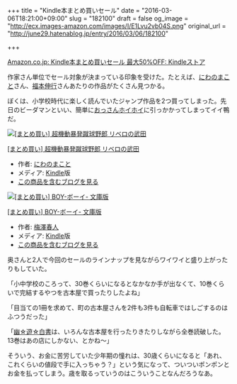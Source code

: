 +++
title = "Kindle本まとめ買いセール"
date = "2016-03-06T18:21:00+09:00"
slug = "182100"
draft = false
og_image = "http://ecx.images-amazon.com/images/I/E1Lvu2vb04S.png"
original_url = "http://june29.hatenablog.jp/entry/2016/03/06/182100"

+++

<p><a href="http://www.amazon.co.jp/b?node=4162679051">Amazon.co.jp: Kindle本まとめ買いセール 最大50%OFF: Kindleストア</a></p>

<p>作家さん単位でセール対象が決まっている印象を受けた。たとえば、<a class="keyword" href="http://d.hatena.ne.jp/keyword/%A4%CB%A4%EF%A4%CE%A4%DE%A4%B3%A4%C8">にわのまこと</a>さん、<a class="keyword" href="http://d.hatena.ne.jp/keyword/%CA%A1%CB%DC%BF%AD%B9%D4">福本伸行</a>さんあたりの作品がたくさん見つかる。</p>

<p>ぼくは、小学校時代に楽しく読んでいたジャンプ作品を2つ買ってしまった。先日のビーダマンといい、簡単に<a class="keyword" href="http://d.hatena.ne.jp/keyword/%A4%AA%A4%C3%A4%B5%A4%F3%A5%DB%A5%A4%A5%DB%A5%A4">おっさんホイホイ</a>に引っかかってしまってイイ鴨だ。</p>

<p></p>
<div class="hatena-asin-detail">
<a href="http://www.amazon.co.jp/exec/obidos/ASIN/B010RU6TNY/cameralady-22/"><img src="http://ecx.images-amazon.com/images/I/E1Lvu2vb04S._SL160_.png" class="hatena-asin-detail-image" alt="[まとめ買い] 超機動暴発蹴球野郎 リベロの武田" title="[まとめ買い] 超機動暴発蹴球野郎 リベロの武田"></a><div class="hatena-asin-detail-info">
<p class="hatena-asin-detail-title"><a href="http://www.amazon.co.jp/exec/obidos/ASIN/B010RU6TNY/cameralady-22/">[まとめ買い] 超機動暴発蹴球野郎 リベロの武田</a></p>
<ul>
<li>
<span class="hatena-asin-detail-label">作者:</span> <a class="keyword" href="http://d.hatena.ne.jp/keyword/%A4%CB%A4%EF%A4%CE%A4%DE%A4%B3%A4%C8">にわのまこと</a>
</li>
<li>
<span class="hatena-asin-detail-label">メディア:</span> <a class="keyword" href="http://d.hatena.ne.jp/keyword/Kindle">Kindle</a>版</li>
<li><a href="http://d.hatena.ne.jp/asin/B010RU6TNY/cameralady-22" target="_blank">この商品を含むブログを見る</a></li>
</ul>
</div>
<div class="hatena-asin-detail-foot"></div>
</div>

<p></p>
<div class="hatena-asin-detail">
<a href="http://www.amazon.co.jp/exec/obidos/ASIN/B00YTV4TX0/cameralady-22/"><img src="http://ecx.images-amazon.com/images/I/B1RCa67cS1S._SL160_.png" class="hatena-asin-detail-image" alt="[まとめ買い] BOY-ボーイ- 文庫版" title="[まとめ買い] BOY-ボーイ- 文庫版"></a><div class="hatena-asin-detail-info">
<p class="hatena-asin-detail-title"><a href="http://www.amazon.co.jp/exec/obidos/ASIN/B00YTV4TX0/cameralady-22/">[まとめ買い] BOY-ボーイ- 文庫版</a></p>
<ul>
<li>
<span class="hatena-asin-detail-label">作者:</span> <a class="keyword" href="http://d.hatena.ne.jp/keyword/%C7%DF%DF%B7%BD%D5%BF%CD">梅澤春人</a>
</li>
<li>
<span class="hatena-asin-detail-label">メディア:</span> <a class="keyword" href="http://d.hatena.ne.jp/keyword/Kindle">Kindle</a>版</li>
<li><a href="http://d.hatena.ne.jp/asin/B00YTV4TX0/cameralady-22" target="_blank">この商品を含むブログを見る</a></li>
</ul>
</div>
<div class="hatena-asin-detail-foot"></div>
</div>

<p>奥さんと2人で今回のセールのラインナップを見ながらワイワイと盛り上がったりもしていた。</p>

<p>「小中学校のころって、30巻くらいになるとなかなか手が出なくて、10巻くらいで完結するやつを古本屋で買ったりしたよね」</p>

<p>「目当ての1冊を求めて、町の古本屋さんを2件も3件も自転車ではしごするのはふつうだった」</p>

<p>「<a class="keyword" href="http://d.hatena.ne.jp/keyword/%CD%A9%A1%F9%CD%B7%A1%F9%C7%F2%BD%F1">幽☆遊☆白書</a>は、いろんな古本屋を行ったりきたりしながら全巻読破した。13巻はあの店にしかない、とかね〜」</p>

<p>そういう、お金に苦労していた少年期の憧れは、30歳くらいになると「あれ、これくらいの値段で手に入っちゃう？」という気になって、ついついポンポンとお金を払ってしまう。歳を取るっていうのはこういうことなんだろうなあ。</p>